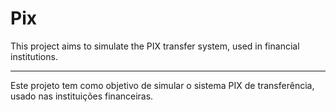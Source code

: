 # Pix

This project aims to simulate the PIX transfer system, used in financial institutions.

----------------

Este projeto tem como objetivo de simular o sistema PIX de transferência, usado nas instituições financeiras.
